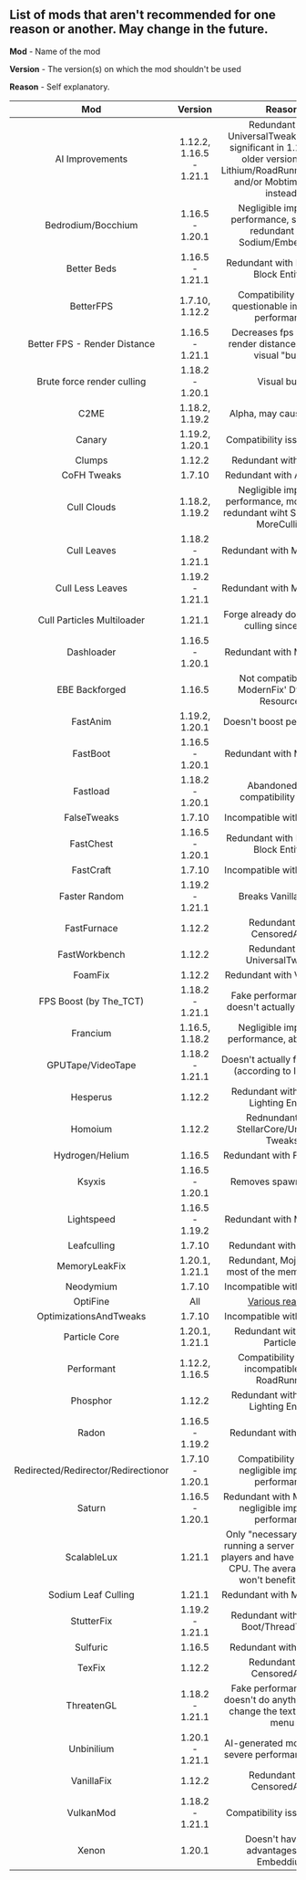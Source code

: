 ## List of mods that aren't recommended for one reason or another. May change in the future.
**Mod** - Name of the mod

**Version** - The version(s) on which the mod shouldn't be used

**Reason** - Self explanatory.

| Mod | Version | Reason |
|:---:|:---:|:---:|
| AI Improvements | 1.12.2, 1.16.5 - 1.21.1 | Redundant with UniversalTweaks. Isn't as significant in 1.15+ as in older versions, use Lithium/RoadRunner/Radium and/or Mobtimizations instead. |
| Bedrodium/Bocchium | 1.16.5 - 1.20.1 | Negligible impact on performance, should be redundant with Sodium/Embeddium |
| Better Beds | 1.16.5 - 1.21.1 | Redundant with Enhanced Block Entities |
| BetterFPS | 1.7.10, 1.12.2 | Compatibility issues, questionable impact on performance |
| Better FPS - Render Distance | 1.16.5 - 1.21.1 | Decreases fps on lower render distances, causes visual "bugs" |
| Brute force render culling | 1.18.2 - 1.20.1 | Visual bugs |
| C2ME | 1.18.2, 1.19.2 | Alpha, may cause issues |
| Canary | 1.19.2, 1.20.1 | Compatibility issues, bugs |
| Clumps | 1.12.2 | Redundant with Fixeroo |
| CoFH Tweaks | 1.7.10 | Redundant with ArchaicFix |
| Cull Clouds | 1.18.2, 1.19.2 | Negligible impact on performance, more or less redundant wiht Sodium and MoreCulling |
| Cull Leaves | 1.18.2 - 1.21.1 | Redundant with MoreCulling |
| Cull Less Leaves | 1.19.2 - 1.21.1 | Redundant with MoreCulling |
| Cull Particles Multiloader | 1.21.1 | Forge already does particle culling since 1.16 |
| Dashloader | 1.16.5 - 1.20.1 | Redundant with ModernFix |
| EBE Backforged | 1.16.5 | Not compatible with ModernFix' Dynamic Resources |
| FastAnim | 1.19.2, 1.20.1 | Doesn't boost performance |
| FastBoot | 1.16.5 - 1.20.1 | Redundant with ModernFix |
| Fastload | 1.18.2 - 1.20.1 | Abandoned, has compatibility issues |
| FalseTweaks | 1.7.10 | Incompatible with Angelica |
| FastChest | 1.16.5 - 1.20.1 | Redundant with Enhanced Block Entities |
| FastCraft | 1.7.10 | Incompatible with Angelica |
| Faster Random | 1.19.2 - 1.21.1 | Breaks Vanilla Parity |
| FastFurnace | 1.12.2 | Redundant with CensoredASM |
| FastWorkbench | 1.12.2 | Redundant with UniversalTweaks |
| FoamFix | 1.12.2 | Redundant with VintageFix |
| FPS Boost (by The_TCT) | 1.18.2 - 1.21.1 | Fake performance mod, doesn't actually boost fps 
| Francium | 1.16.5, 1.18.2 | Negligible impact on performance, abandoned |
| GPUTape/VideoTape | 1.18.2 - 1.21.1 | Doesn't actually fix anything (according to Iris' dev) |
| Hesperus | 1.12.2 | Redundant with Alfheim Lighting Engine |
| Homoium | 1.12.2 | Rednundant with StellarCore/Universal Tweaks | 
| Hydrogen/Helium | 1.16.5 | Redundant with FerriteCore |
| Ksyxis | 1.16.5 - 1.20.1 | Removes spawn chunks |
| Lightspeed | 1.16.5 - 1.19.2 | Redundant with ModernFix |
| Leafculling | 1.7.10 | Redundant with Angelica |
| MemoryLeakFix | 1.20.1, 1.21.1 | Redundant, Mojang fixed most of the memory leaks |
| Neodymium | 1.7.10 | Incompatible with Angelica |
| OptiFine | All | [Various reasons](opti-not-so-fine.md)
| OptimizationsAndTweaks | 1.7.10 | Incompatible with Angelica |
| Particle Core | 1.20.1, 1.21.1 | Redundant with Async Particles |
| Performant | 1.12.2, 1.16.5 | Compatibility issues, incompatible with RoadRunner |
| Phosphor | 1.12.2 | Redundant with Alfheim Lighting Engine |
| Radon | 1.16.5 - 1.19.2 | Redundant with Starlight |
| Redirected/Redirector/Redirectionor | 1.7.10 - 1.20.1 | Compatibility issues, negligible impact on performance |
| Saturn | 1.16.5 - 1.20.1 | Redundant with ModernFix, negligible impact on performance |
| ScalableLux | 1.21.1 | Only "necessary" if you're running a server with many players and have a 32+ core CPU. The average player won't benefit from it |
| Sodium Leaf Culling | 1.21.1 | Redundant with MoreCulling |
| StutterFix | 1.19.2 - 1.21.1 | Redundant with Smooth Boot/ThreadTweak |
| Sulfuric | 1.16.5 | Redundant with Starlight |
| TexFix | 1.12.2 | Redundant with CensoredASM |
| ThreatenGL | 1.18.2 - 1.21.1 | Fake performance mod, doesn't do anything except change the text in the F3 menu |
| Unbinilium | 1.20.1 - 1.21.1 | AI-generated mod, causes severe performance issues |
| VanillaFix | 1.12.2 | Redundant with CensoredASM |
| VulkanMod | 1.18.2 - 1.21.1 | Compatibility issues, bugs |
| Xenon | 1.20.1 | Doesn't have any advantages over Embeddium |
